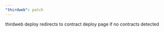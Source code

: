 ```yaml
---
"thirdweb": patch
---
```


thirdweb deploy redirects to contract deploy page if no contracts detected
